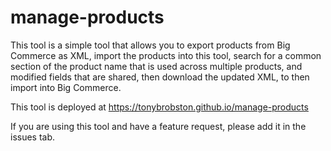 # manage-products

This tool is a simple tool that allows you to export products from Big Commerce as XML, import the products into this tool, search for a common section of the product name that is used across multiple products, and modified fields that are shared, then download the updated XML, to then import into Big Commerce.  

This tool is deployed at https://tonybrobston.github.io/manage-products

If you are using this tool and have a feature request, please add it in the issues tab.